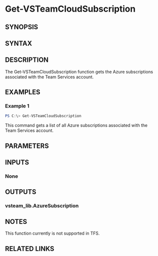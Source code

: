 <!-- #include "./common/header.md" -->

# Get-VSTeamCloudSubscription

## SYNOPSIS

<!-- #include "./synopsis/Get-VSTeamCloudSubscription.md" -->

## SYNTAX

## DESCRIPTION

The Get-VSTeamCloudSubscription function gets the Azure subscriptions associated with the Team Services account.

## EXAMPLES

### Example 1

```powershell
PS C:\> Get-VSTeamCloudSubscription
```

This command gets a list of all Azure subscriptions associated with the Team Services account.

## PARAMETERS

## INPUTS

### None

## OUTPUTS

### vsteam_lib.AzureSubscription

## NOTES

This function currently is not supported in TFS.

<!-- #include "./common/prerequisites.md" -->

## RELATED LINKS

<!-- #include "./common/related.md" -->
